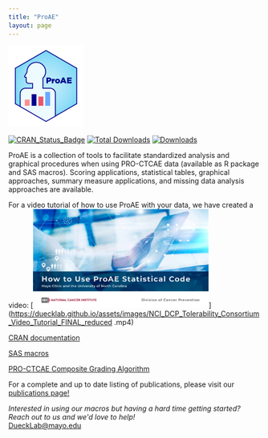 ```yaml
---
title: "ProAE"
layout: page
---
```


<img width="150" alt="ProAE" src="/assets/images/ProAE_no_background.png">

<!-- badges: start -->
[![CRAN_Status_Badge](http://www.r-pkg.org/badges/version/ProAE)](https://CRAN.R-project.org/package=ProAE)
[![Total Downloads](http://cranlogs.r-pkg.org/badges/grand-total/ProAE)](https://CRAN.R-project.org/package=ProAE)
[![Downloads](http://cranlogs.r-pkg.org/badges/ProAE)](https://CRAN.R-project.org/package=ProAE)
<!-- badges: end -->

ProAE is a collection of tools to facilitate standardized analysis and graphical procedures when using PRO-CTCAE data (available as R package and SAS macros). Scoring applications, statistical tables, graphical approaches, summary measure applications, and missing data analysis approaches are available.

For a video tutorial of how to use ProAE with your data, we have created a video: 
[<img width="350" alt= NCI_DCP_Tolerability_Consortium_Video_COVER IMAGE src="/assets/images/NCI_DCP_Tolerability_Consortium_Video_COVER IMAGE.png">](https://duecklab.github.io/assets/images/NCI_DCP_Tolerability_Consortium_Video_Tutorial_FINAL_reduced .mp4)

[CRAN documentation](https://CRAN.R-project.org/package=ProAE)

[SAS macros](https://github.com/DueckLab/ProAE-SAS)

[PRO-CTCAE Composite Grading Algorithm](https://pubmed.ncbi.nlm.nih.gov/33258687/)

For a complete and up to date listing of publications, please visit our [publications page!](https://duecklab.github.io/pubs.html)

_Interested in using our macros but having a hard time getting started? Reach out to us and we'd love to help!_  
 [DueckLab@mayo.edu](mailto:DueckLab@mayo.edu)


 
<!-- Google tag (gtag.js) -->
<script async src="https://www.googletagmanager.com/gtag/js?id=G-RR2YH5HMBL"></script>
<script>
  window.dataLayer = window.dataLayer || [];
  function gtag(){dataLayer.push(arguments);}
  gtag('js', new Date());

  gtag('config', 'G-RR2YH5HMBL');
</script>
